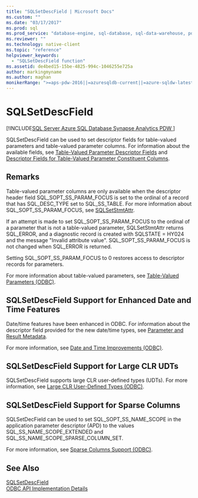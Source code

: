 ```yaml
---
title: "SQLSetDescField | Microsoft Docs"
ms.custom: ""
ms.date: "03/17/2017"
ms.prod: sql
ms.prod_service: "database-engine, sql-database, sql-data-warehouse, pdw"
ms.reviewer: ""
ms.technology: native-client
ms.topic: "reference"
helpviewer_keywords: 
  - "SQLSetDescField function"
ms.assetid: de4bed15-15be-4825-994c-1046255e725a
author: markingmyname
ms.author: maghan
monikerRange: ">=aps-pdw-2016||=azuresqldb-current||=azure-sqldw-latest||>=sql-server-2016||=sqlallproducts-allversions||>=sql-server-linux-2017||=azuresqldb-mi-current"
---
```

# SQLSetDescField
[!INCLUDE[SQL Server Azure SQL Database Synapse Analytics PDW ](../../includes/applies-to-version/sql-asdb-asdbmi-asa-pdw.md)]

  SQLSetDescField can be used to set descriptor fields for table-valued parameters and table-valued parameter columns. For information about the available fields, see [Table-Valued Parameter Descriptor Fields](../../relational-databases/native-client-odbc-table-valued-parameters/table-valued-parameter-descriptor-fields.md) and [Descriptor Fields for Table-Valued Parameter Constituent Columns](../../relational-databases/native-client-odbc-table-valued-parameters/descriptor-fields-for-table-valued-parameter-constituent-columns.md).  
  
## Remarks  
 Table-valued parameter columns are only available when the descriptor header field SQL_SOPT_SS_PARAM_FOCUS is set to the ordinal of a record that has SQL_DESC_TYPE set to SQL_SS_TABLE. For more information about SQL_SOPT_SS_PARAM_FOCUS, see [SQLSetStmtAttr](../../relational-databases/native-client-odbc-api/sqlsetstmtattr.md).  
  
 If an attempt is made to set SQL_SOPT_SS_PARAM_FOCUS to the ordinal of a parameter that is not a table-valued parameter, SQLSetStmtAttr returns SQL_ERROR, and a diagnostic record is created with SQLSTATE = HY024 and the message "Invalid attribute value". SQL_SOPT_SS_PARAM_FOCUS is not changed when SQL_ERROR is returned.  
  
 Setting SQL_SOPT_SS_PARAM_FOCUS to 0 restores access to descriptor records for parameters.  
  
 For more information about table-valued parameters, see [Table-Valued Parameters &#40;ODBC&#41;](../../relational-databases/native-client-odbc-table-valued-parameters/table-valued-parameters-odbc.md).  
  
## SQLSetDescField Support for Enhanced Date and Time Features  
 Date/time features have been enhanced in ODBC. For information about the descriptor field provided for the new date/time types, see [Parameter and Result Metadata](../../relational-databases/native-client-odbc-date-time/metadata-parameter-and-result.md).  
  
 For more information, see [Date and Time Improvements &#40;ODBC&#41;](../../relational-databases/native-client-odbc-date-time/date-and-time-improvements-odbc.md).  
  
## SQLSetDescField Support for Large CLR UDTs  
 SQLSetDescField supports large CLR user-defined types (UDTs). For more information, see [Large CLR User-Defined Types &#40;ODBC&#41;](../../relational-databases/native-client/odbc/large-clr-user-defined-types-odbc.md).  
  
## SQLSetDescField Support for Sparse Columns  
 SQLSetDecField can be used to set SQL_SOPT_SS_NAME_SCOPE in the application parameter descriptor (APD) to the values SQL_SS_NAME_SCOPE_EXTENDED and SQL_SS_NAME_SCOPE_SPARSE_COLUMN_SET.  
  
 For more information, see [Sparse Columns Support &#40;ODBC&#41;](../../relational-databases/native-client/odbc/sparse-columns-support-odbc.md).  
  
## See Also  
 [SQLSetDescField](https://go.microsoft.com/fwlink/?LinkId=80705)   
 [ODBC API Implementation Details](../../relational-databases/native-client-odbc-api/odbc-api-implementation-details.md)  
  
  
